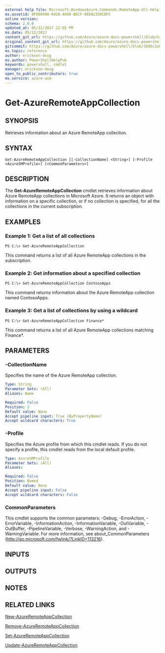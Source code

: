 ```yaml
---
external help file: Microsoft.WindowsAzure.Commands.RemoteApp.dll-Help.xml
ms.assetid: 8F00099A-042A-4450-B6CF-9EDA2350CBFC
online version:
schema: 2.0.0
updated_at: 05/12/2017 22:05 PM
ms.date: 05/12/2017
content_git_url: https://github.com/Azure/azure-docs-powershell/blob/Graham71298/azureps-cmdlets-docs/ServiceManagement/Azure/v4.0.0/Get-AzureRemoteAppCollection.md
original_content_git_url: https://github.com/Azure/azure-docs-powershell/blob/Graham71298/azureps-cmdlets-docs/ServiceManagement/Azure/v4.0.0/Get-AzureRemoteAppCollection.md
gitcommit: https://github.com/Azure/azure-docs-powershell/blob/3b96c1e0b28fc56dfbf6de55728d5478e0d02def
ms.topic: reference
author: erickson-doug
ms.author: PowerShellHelpPub
keywords: powershell, cmdlet
manager: erickson-doug
open_to_public_contributors: true
ms.service: azure-asm
---
```


# Get-AzureRemoteAppCollection

## SYNOPSIS
Retrieves information about an Azure RemoteApp collection.

## SYNTAX

```
Get-AzureRemoteAppCollection [[-CollectionName] <String>] [-Profile <AzureSMProfile>] [<CommonParameters>]
```

## DESCRIPTION
The **Get-AzureRemoteAppCollection** cmdlet retrieves information about Azure RemoteApp collections in Microsoft Azure.
It returns an object with information on a specific collection, or if no collection is specified, for all the collections in the current subscription.

## EXAMPLES

### Example 1: Get a list of all collections
```
PS C:\> Get-AzureRemoteAppCollection
```

This command returns a list of all Azure RemoteApp collections in the subscription.

### Example 2: Get information about a specified collection
```
PS C:\> Get-AzureRemoteAppCollection ContosoApps
```

This command returns information about the Azure RemoteApp collection named ContosoApps.

### Example 3: Get a list of collections by using a wildcard
```
PS C:\> Get-AzureRemoteAppCollection Finance*
```

This command returns a list of all Azure RemoteApp collections matching Finance*.

## PARAMETERS

### -CollectionName
Specifies the name of the Azure RemoteApp collection.

```yaml
Type: String
Parameter Sets: (All)
Aliases: Name

Required: False
Position: 2
Default value: None
Accept pipeline input: True (ByPropertyName)
Accept wildcard characters: True
```

### -Profile
Specifies the Azure profile from which this cmdlet reads.
If you do not specify a profile, this cmdlet reads from the local default profile.

```yaml
Type: AzureSMProfile
Parameter Sets: (All)
Aliases: 

Required: False
Position: Named
Default value: None
Accept pipeline input: False
Accept wildcard characters: False
```

### CommonParameters
This cmdlet supports the common parameters: -Debug, -ErrorAction, -ErrorVariable, -InformationAction, -InformationVariable, -OutVariable, -OutBuffer, -PipelineVariable, -Verbose, -WarningAction, and -WarningVariable. For more information, see about_CommonParameters (http://go.microsoft.com/fwlink/?LinkID=113216).

## INPUTS

## OUTPUTS

## NOTES

## RELATED LINKS

[New-AzureRemoteAppCollection](./New-AzureRemoteAppCollection.md)

[Remove-AzureRemoteAppCollection](./Remove-AzureRemoteAppCollection.md)

[Set-AzureRemoteAppCollection](./Set-AzureRemoteAppCollection.md)

[Update-AzureRemoteAppCollection](./Update-AzureRemoteAppCollection.md)


